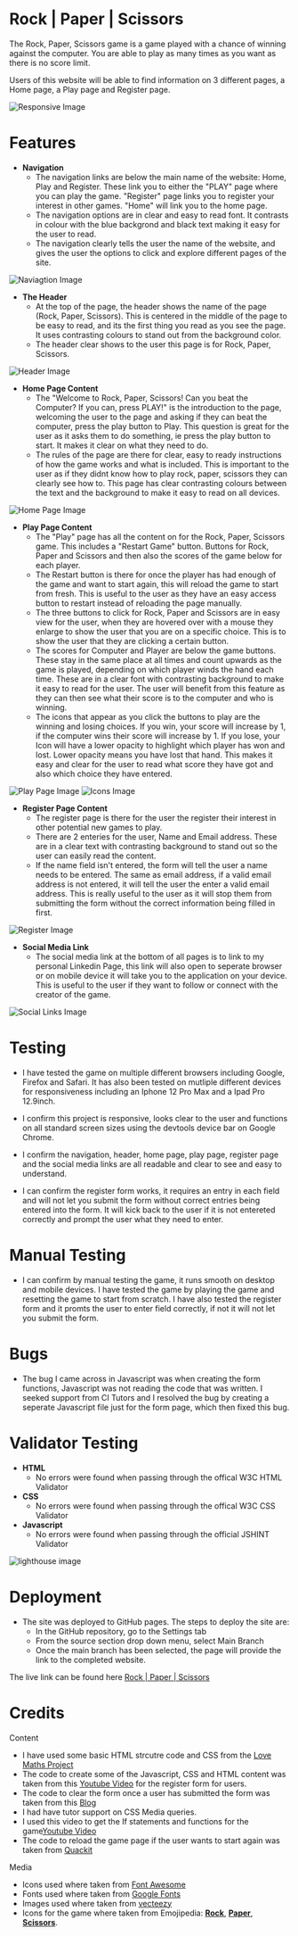 # Rock | Paper | Scissors

The Rock, Paper, Scissors game is a game played with a chance of winning against the computer. You are able to play as many times as you want as there is no score limit.

Users of this website will be able to find information on 3 different pages, a Home page, a Play page and Register page.

![Responsive Image](/assets/images/responsive.png)

# Features
* **Navigation**
    * The navigation links are below the main name of the website: Home, Play and Register. These link you to either the "PLAY" page where you can play the game. "Register" page links you to register your interest in other games. "Home" will link you to the home page. 
    * The navigation options are in clear and easy to read font. It contrasts in colour with the blue backgrond and black text making it easy for the user to read. 
    * The navigation clearly tells the user the name of the website, and gives the user the options to click and explore different pages of the site. 

![Naviagtion Image](/assets/images/navigation%20links.png)

* **The Header**
    * At the top of the page, the header shows the name of the page (Rock, Paper, Scissors). This is centered in the middle of the page to be easy to read, and its the first thing you read as you see the page. It uses contrasting colours to stand out from the background color.
    * The header clear shows to the user this page is for Rock, Paper, Scissors.

![Header Image](/assets/images/header.png)

* **Home Page Content**
    * The "Welcome to Rock, Paper, Scissors! Can you beat the Computer? If you can, press PLAY!" is the introduction to the page, welcoming the user to the page and asking if they can beat the computer, press the play button to Play. This question is great for the user as it asks them to do something, ie press the play button to start. It makes it clear on what they need to do.
    * The rules of the page are there for clear, easy to ready instructions of how the game works and what is included. This is important to the user as if they didnt know how to play rock, paper, scissors they can clearly see how to. This page has clear contrasting colours between the text and the background to make it easy to read on all devices. 

![Home Page Image](/assets/images/home%20page.png)

* **Play Page Content**
    * The "Play" page has all the content on for the Rock, Paper, Scissors game. This includes a "Restart Game" button. Buttons for Rock, Paper and Scissors and then also the scores of the game below for each player.
    * The Restart button is there for once the player has had enough of the game and want to start again, this will reload the game to start from fresh. This is useful to the user as they have an easy access button to restart instead of reloading the page manually. 
    * The three buttons to click for Rock, Paper and Scissors are in easy view for the user, when they are hovered over with a mouse they enlarge to show the user that you are on a specific choice. This is to show the user that they are clicking a certain button. 
    * The scores for Computer and Player are below the game buttons. These stay in the same place at all times and count upwards as the game is played, depending on which player winds the hand each time. These are in a clear font with contrasting background to make it easy to read for the user. The user will benefit from this feature as they can then see what their score is to the computer and who is winning.
    * The icons that appear as you click the buttons to play are the winning and losing choices. If you win, your score will increase by 1, if the computer wins their score will increase by 1. If you lose, your Icon will have a lower opacity to highlight which player has won and lost. Lower opacity means you have lost that hand. This makes it easy and clear for the user to read what score they have got and also which choice they have entered. 

![Play Page Image](/assets/images/play-page.png)
![Icons Image](/assets/images/scores.png)    

* **Register Page Content**
    * The register page is there for the user the register their interest in other potential new games to play. 
    * There are 2 enteries for the user, Name and Email address. These are in a clear text with contrasting background to stand out so the user can easily read the content. 
    * If the name field isn't entered, the form will tell the user a name needs to be entered. The same as email address, if a valid email address is not entered, it will tell the user the enter a valid email address. This is really useful to the user as it will stop them from submitting the form without the correct information being filled in first. 

![Register Image](/assets/images/register.png) 

* **Social Media Link**
    * The social media link at the bottom of all pages is to link to my personal Linkedin Page, this link will also open to seperate browser or on mobile device it will take you to the application on your device. This is useful to the user if they want to follow or connect with the creator of the game. 

![Social Links Image](/assets/images/footer.png)

# Testing

* I have tested the game on multiple different browsers including Google, Firefox and Safari. It has also been tested on mutliple different devices for responsiveness including an Iphone 12 Pro Max and a Ipad Pro 12.9inch.

* I confirm this project is responsive, looks clear to the user and functions on all standard screen sizes using the devtools device bar on Google Chrome.

* I confirm the navigation, header, home page, play page, register page and the social media links are all readable and clear to see and easy to understand.

* I can confirm the register form works, it requires an entry in each field and will not let you submit the form without correct entries being entered into the form. It will kick back to the user if it is not entereted correctly and prompt the user what they need to enter. 

# Manual Testing

* I can confirm by manual testing the game, it runs smooth on desktop and mobile devices. I have tested the game by playing the game and resetting the game to start from scratch. I have also tested the register form and it promts the user to enter field correctly, if not it will not let you submit the form.

# Bugs
* The bug I came across in Javascript was when creating the form functions, Javascript was not reading the code that was written. I seeked support from CI Tutors and I resolved the bug by creating a seperate Javascript file just for the form page, which then fixed this bug. 

# Validator Testing
* **HTML**
    * No errors were found when passing through the offical W3C HTML Validator
* **CSS**
    * No errors were found when passing through the offical W3C CSS Validator
* **Javascript**
    * No errors were found when passing through the official JSHINT Validator

![lighthouse image](/assets/images/lighthouse.png)

# Deployment

* The site was deployed to GitHub pages. The steps to deploy the site are:
    * In the GitHub repository, go to the Settings tab
    * From the source section drop down menu, select Main Branch
    * Once the main branch has been selected, the page will provide the link to the completed website.

The live link can be found here [Rock | Paper | Scissors](https://bradleyparkin.github.io/rock-paper-scissors/)    

# Credits

Content

* I have used some basic HTML strcutre code and CSS from the [Love Maths Project](https://bradleyparkin.github.io/love-maths/)
* The code to create some of the Javascript, CSS and HTML content was taken from this [Youtube Video](https://www.youtube.com/watch?v=QT1ya4Ut40o) for the register form for users. 
* The code to clear the form once a user has submitted the form was taken from this [Blog](https://bobbyhadz.com/blog/javascript-clear-input-field-after-submit#clear-all-form-fields-after-submitting)
* I had have tutor support on CSS Media queries.
* I used this video to get the If statements and functions for the game[Youtube Video](https://www.youtube.com/watch?v=1yS-JV4fWqY)
* The code to reload the game page if the user wants to start again was taken from [Quackit](https://www.quackit.com/javascript/javascript_refresh_page.cfm)

Media

* Icons used where taken from [Font Awesome](https://fontawesome.com/icons)
* Fonts used where taken from [Google Fonts](https://fonts.google.com/)
* Images used where taken from [vecteezy](https://www.vecteezy.com/free-vector/paper-scissors)
* Icons for the game where taken from Emojipedia:
 **[Rock](https://emojipedia.org/sign-of-the-horns/)**,
 **[Paper](https://emojipedia.org/scroll/)**,
 **[Scissors](https://emojipedia.org/scissors/)**.